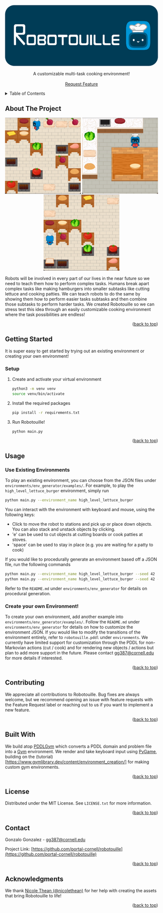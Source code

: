 
<a name="readme-top"></a>

<!-- PROJECT LOGO -->
<br />
<div align="center">
  <a href="https://github.com/portal-cornell/robotouille">
    <img src="README_assets/banner.png" alt="Logo" width="600" height="200", style="border-radius:30px">
  </a>
  
  <p align="center">
    A customizable multi-task cooking environment!
    <br />
    <br />
    <a href="https://github.com/othneildrew/Best-README-Template/issues">Request Feature</a>
  </p>
</div>



<!-- TABLE OF CONTENTS -->
<details>
  <summary>Table of Contents</summary>
  <ol>
    <li>
      <a href="#about-the-project">About The Project</a>
    </li>
    <li>
      <a href="#getting-started">Getting Started</a>
      <ul>
        <li><a href="#setup">Setup</a></li>
      </ul>
    </li>
    <li>
      <a href="#usage">Usage</a>
      <ul>
        <li><a href="#use-existing-environments">Use Existing Environments</a></li>
        <li><a href="#create-your-own-environment">Create your own Environment!</a></li>
      </ul>
    </li>
    <li><a href="#contributing">Contributing</a></li>
    <li><a href="#built-with">Built With</a></li>
    <li><a href="#license">License</a></li>
    <li><a href="#contact">Contact</a></li>
    <li><a href="#acknowledgments">Acknowledgments</a></li>
  </ol>
</details>



<!-- ABOUT THE PROJECT -->
## About The Project

<p align="middle">
  <img src="README_assets/lettuce_tomato_burger.gif" alt="Robot making a lettuce tomato burger in a procedurally generated kitchen" width="250" height="250"/>
  <img src="README_assets/kitchen.gif" alt="Robot making a lettuce burger in a custom-made kitchen" width="250" height="250"/>
  <img src="README_assets/cheese_burger.gif" alt="Robot making a cheese burger in a custom-made kitchen" width="250" height="250"/>
</p>

Robots will be involved in every part of our lives in the near future so we need to teach them how to perform complex tasks. Humans break apart complex tasks like making hamburgers into smaller subtasks like cutting lettuce and cooking patties. We can teach robots to do the same by showing them how to perform easier tasks subtasks and then combine those subtasks to perform harder tasks. We created Robotouille so we can stress test this idea through an easily customizable cooking environment where the task possibilities are endless!

<p align="right">(<a href="#readme-top">back to top</a>)</p>



<!-- GETTING STARTED -->
## Getting Started

It is super easy to get started by trying out an existing environment or creating your own environment!

### Setup

1. Create and activate your virtual environment
   ```sh
   python3 -m venv venv
   source venv/bin/activate
   ```
2. Install the required packages
   ```sh
   pip install -r requirements.txt
   ```
3. Run Robotouille!
   ```sh
   python main.py
   ```

<p align="right">(<a href="#readme-top">back to top</a>)</p>

## Usage

### Use Existing Environments

To play an existing environment, you can choose from the JSON files under `environments/env_generator/examples/`. For example, to play the `high_level_lettuce_burger` environment, simply run
```sh
python main.py --environment_name high_level_lettuce_burger
```

You can interact with the environment with keyboard and mouse, using the following keys:
- Click to move the robot to stations and pick up or place down objects. You can also stack and unstack objects by clicking.
- 'e' can be used to cut objects at cutting boards or cook patties at stoves.
- 'space' can be used to stay in place (e.g. you are waiting for a patty to cook)

If you would like to procedurally generate an environment based off a JSON file, run the following commands
```sh
python main.py --environment_name high_level_lettuce_burger --seed 42
python main.py --environment_name high_level_lettuce_burger --seed 42 --noisy_randomization
```
Refer to the `README.md` under `environments/env_generator` for details on procedural generation.

### Create your own Environment!

To create your own environment, add another example into `environments/env_generator/examples/`. Follow the `README.md` under `environments/env_generator` for details on how to customize the environment JSON. If you would like to modify the transitions of the environment entirely, refer to `robotouille.pddl` under `environments`. We currently have limited support for customization through the PDDL for non-Markovian actions (cut / cook) and for rendering new objects / actions but plan to add more support in the future. Please contact gg387@cornell.edu for more details if interested.

<p align="right">(<a href="#readme-top">back to top</a>)</p>



<!-- CONTRIBUTING -->
## Contributing

We appreciate all contributions to Robotouille. Bug fixes are always welcome, but we recommend opening an issue with feature requests with the Feature Request label or reaching out to us if you want to implement a new feature.

<p align="right">(<a href="#readme-top">back to top</a>)</p>



<!-- BUILT WITH -->
## Built With

We build atop [PDDLGym](https://github.com/tomsilver/pddlgym) which converts a PDDL domain and problem file into a [Gym](https://www.gymlibrary.dev/index.html) environment. We render and take keyboard input using [PyGame](https://www.pygame.org/docs/), building on the (tutorial)[https://www.gymlibrary.dev/content/environment_creation/] for making custom gym environments.

<p align="right">(<a href="#readme-top">back to top</a>)</p>



<!-- LICENSE -->
## License

Distributed under the MIT License. See `LICENSE.txt` for more information.

<p align="right">(<a href="#readme-top">back to top</a>)</p>



<!-- CONTACT -->
## Contact

Gonzalo Gonzalez - gg387@cornell.edu

Project Link: [https://github.com/portal-cornell/robotouille](https://github.com/portal-cornell/robotouille)

<p align="right">(<a href="#readme-top">back to top</a>)</p>



<!-- ACKNOWLEDGMENTS -->
## Acknowledgments

We thank [Nicole Thean (@nicolethean)](https://github.com/nicolethean) for her help with creating the assets that bring Robotouille to life!

<p align="right">(<a href="#readme-top">back to top</a>)</p>
